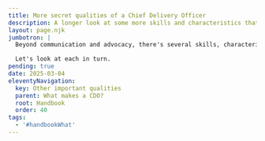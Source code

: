 ```yaml
---
title: More secret qualities of a Chief Delivery Officer
description: A longer look at some more skills and characteristics that are important for a CDO
layout: page.njk
jumbotron: |
  Beyond communication and advocacy, there's several skills, characteristics and capabilities that a Chief Delivery Officer will need.

  Let's look at each in turn.
pending: true
date: 2025-03-04
eleventyNavigation:
  key: Other important qualities
  parent: What makes a CDO?
  root: Handbook
  order: 40
tags:
  - '#handbookWhat'
---
```



